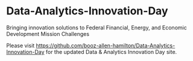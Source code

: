 # Data-Analytics-Innovation-Day
Bringing innovation solutions to Federal Financial, Energy, and Economic Development Mission Challenges

Please visit https://github.com/booz-allen-hamilton/Data-Analytics-Innovation-Day for the updated Data & Analytics Innovation Day site.
